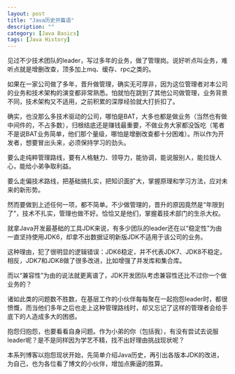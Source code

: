 ```yaml
---
layout: post
title: "Java历史开篇语"
description: ""
category: [Java Basics]
tags: [Java History]
---
```

<link rel="stylesheet" href="{{ site.baseurl }}/css/pygments.css">


见过不少技术团队的leader，写过多年的业务，做了管理岗。说好听点叫业务，难听点就是增删改查，顶多加上mq、缓存、rpc之类的。

如果在一家公司做了多年，晋升做管理，确实无可厚非，因为这位管理者对本公司的业务和技术架构的演变都非常熟悉。怕就怕在跳到了其他公司做管理，业务背景不同，技术架构又不适用，之前积累的深厚经验就大打折扣了。

<!-- more -->

确实，也没那么多技术驱动的公司，哪怕是BAT，大多也都是做业务（当然也有做中间件的，不占多数），归根结底还是赚钱最重要，不做业务大家都没饭吃（笔者不是说BAT业务简单，他们那个量级，哪怕是增删改查都十分困难）。所以作为开发者，想要冒出头来，必须保持学习的劲头。

要么走纯粹管理路线，要有人格魅力、领导力，能协调，能说服别人，能拉拢人心，能给小弟争取利益。

要么走偏技术路线，把基础搞扎实，把知识面扩大，掌握原理和学习方法，应对未来的新形势。

然而要做到上述任何一项，都不简单。不少做管理的，晋升的原因竟然是“年限到了”，技术不扎实，管理也做不好。恰恰又是他们，掌握着技术部门的生杀大权。

就拿Java开发最基础的工具JDK来说，有多少团队的leader还在以“稳定性”为由一直坚持使用JDK6，却拿不出数据证明新版JDK不适用于该公司的业务。

这种理由，犯了很明显的逻辑错误：JDK6稳定，并不代表JDK7、JDK8不稳定。相反，JDK7和JDK8做了很多改进，比如增强了并发库和集合库。

而以“兼容性”为由的说法就更离谱了，JDK开发团队考虑兼容性还比不过你一个做业务的？

诸如此类的问题数不胜数，在基层工作的小伙伴每每聚在一起抱怨leader时，都很愤慨，而当他们多年之后也走上这种管理路线时，却又忘记了这样的管理者会给手底下的人造成多大的困惑。

抱怨归抱怨，也要看看自身问题。作为小弟的你（包括我），有没有尝试去说服leader呢？是不是同样因为学艺不精，找不出好理由挑战现状呢？

本系列博客以抱怨现状开始，先简单介绍Java历史，再引出各版本JDK的改进，为自己，也为各位看了博文的小伙伴，增加点撕逼的胜算。